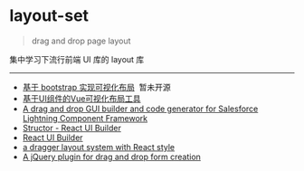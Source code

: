# layout-set

> drag and drop page layout

集中学习下流行前端 UI 库的 layout 库

***

* [基于 bootstrap 实现可视化布局](https://github.com/ReAlign/layoutit)  暂未开源
* [基于UI组件的Vue可视化布局工具](https://github.com/jaweii/Vue-Layout)
* [A drag and drop GUI builder and code generator for Salesforce Lightning Component Framework](https://github.com/vignaesh01/lightning-ui-builder)
* [Structor - React UI Builder](https://github.com/ipselon/structor)
* [React UI Builder](https://github.com/Dmytro-Medzatiy/react-ui-builder)
* [a dragger layout system with React style](https://github.com/215566435/Dragact)
* [A jQuery plugin for drag and drop form creation](https://github.com/kevinchappell/formBuilder)
